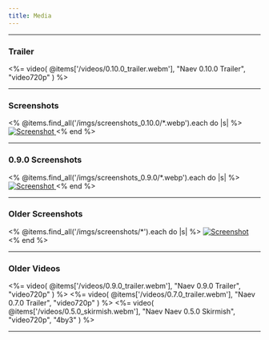 ```yaml
---
title: Media
---
```


<hr/>

### Trailer

<%= video( @items['/videos/0.10.0_trailer.webm'], "Naev 0.10.0 Trailer", "video720p" ) %>


<hr/>

### Screenshots

<div class="foto-gallery">
<% @items.find_all('/imgs/screenshots_0.10.0/*.webp').each do |s| %>
 <a class='use-fluidbox' href='<%= s.path %>'>
  <img class='img-fluid' alt='Screenshot' src='<%= s.path %>' />
 </a>
<% end %>
</div>

<hr/>

### 0.9.0 Screenshots

<div class="foto-gallery">
<% @items.find_all('/imgs/screenshots_0.9.0/*.webp').each do |s| %>
 <a class='use-fluidbox' href='<%= s.path %>'>
  <img class='img-fluid' alt='Screenshot' src='<%= s.path %>' />
 </a>
<% end %>
</div>

<hr/>

### Older Screenshots

<div class="foto-gallery">
<% @items.find_all('/imgs/screenshots/*').each do |s| %>
 <a class='use-fluidbox' href='<%= s.path %>'>
  <img class='img-fluid' alt='Screenshot' src='<%= s.path %>' />
 </a>
<% end %>
</div>

<hr/>

### Older Videos

<%= video( @items['/videos/0.9.0_trailer.webm'], "Naev 0.9.0 Trailer", "video720p" ) %>
<%= video( @items['/videos/0.7.0_trailer.webm'], "Naev 0.7.0 Trailer", "video720p" ) %>
<%= video( @items['/videos/0.5.0_skirmish.webm'], "Naev Naev 0.5.0 Skirmish", "video720p", "4by3" ) %>

<hr/>
